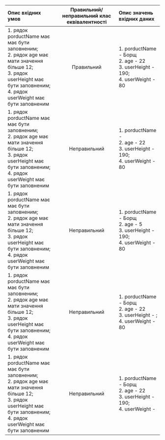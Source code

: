 |Опис вхідних умов|Правильний/неправильний клас еквівалентності|Опис значень вхідних даних|
|:-----|:-----:|:-----|
|1. рядок porductName має має бути заповненим;<br> 2. рядок age має мати значення більше 12;<br> 3. рядок userHeight має бути заповненим;<br> 4. рядок userWeight має бути заповненим|Правильний| 1. porductName - Борщ<br> 2. age - 22<br> 3. userHeight - 190;<br> 4. userWeight - 80|
|1. рядок porductName має має бути заповненим;<br> 2. рядок age має мати значення більше 12;<br> 3. рядок userHeight має бути заповненим;<br> 4. рядок userWeight має бути заповненим|Неправильний| 1. porductName - <br> 2. age - 22<br> 3. userHeight - 190;<br> 4. userWeight - 80|
|1. рядок porductName має має бути заповненим;<br> 2. рядок age має мати значення більше 12;<br> 3. рядок userHeight має бути заповненим;<br> 4. рядок userWeight має бути заповненим|Неправильний| 1. porductName - Борщ<br> 2. age - 5<br> 3. userHeight - 190;<br> 4. userWeight - 80|
|1. рядок porductName має має бути заповненим;<br> 2. рядок age має мати значення більше 12;<br> 3. рядок userHeight має бути заповненим;<br> 4. рядок userWeight має бути заповненим|Неправильний| 1. porductName - Борщ<br> 2. age - 22<br> 3. userHeight - ;<br> 4. userWeight - 80|
|1. рядок porductName має має бути заповненим;<br> 2. рядок age має мати значення більше 12;<br> 3. рядок userHeight має бути заповненим;<br> 4. рядок userWeight має бути заповненим|Неправильний| 1. porductName - Борщ<br> 2. age - 22<br> 3. userHeight - 190;<br> 4. userWeight - |
